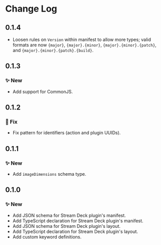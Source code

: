 <!--

## {version}

⚠️ Breaking change
✨ New
🐞 Fix
♻️ Refactor / Enhance / Update

-->

# Change Log

## 0.1.4

- Loosen rules on `Version` within manifest to allow more types; valid formats are now `{major}`, `{major}.{minor}`, `{major}.{minor}.{patch}`, and `{major}.{minor}.{patch}.{build}`.

## 0.1.3

### ✨ New

-   Add support for CommonJS.

## 0.1.2

### 🐞 Fix

-   Fix pattern for identifiers (action and plugin UUIDs).

## 0.1.1

### ✨ New

-   Add `imageDimensions` schema type.

## 0.1.0

### ✨ New

-   Add JSON schema for Stream Deck plugin's manifest.
-   Add TypeScript declaration for Stream Deck plugin's manifest.
-   Add JSON schema for Stream Deck plugin's layout.
-   Add TypeScript declaration for Stream Deck plugin's layout.
-   Add custom keyword definitions.
